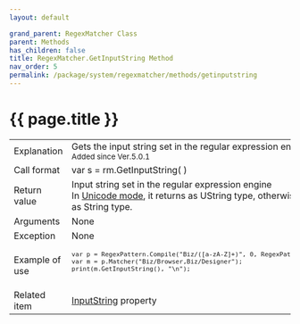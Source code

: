 ```yaml
---
layout: default

grand_parent: RegexMatcher Class
parent: Methods
has_children: false
title: RegexMatcher.GetInputString Method
nav_order: 5
permalink: /package/system/regexmatcher/methods/getinputstring
---
```

# {{ page.title }}


<table>
  <tr>
    <td>Explanation</td>
    <td>Gets the input string set in the regular expression engine.<br><small>Added since Ver.5.0.1</small></td>
  </tr>
  <tr>
    <td>Call format</td>
    <td>var s = rm.GetInputString( )</td>
  </tr>
  <tr>
    <td>Return value</td>
    <td>Input string set in the regular expression engine<br>In <a href="/package/system/regexpattern/#about-unicode-mode">Unicode mode</a>, it returns as UString type, otherwise it returns as String type.</td>
  </tr>  
  <tr>
    <td>Arguments</td>
    <td>None</td>
  </tr>
  <tr>
    <td>Exception</td>
    <td>None</td>
  </tr>
  <tr>
    <td>Example of use</td>
    <td colspan="2"><code><pre>
var p = RegexPattern.Compile("Biz/([a-zA-Z]+)", 0, RegexPattern.Unicode);
var m = p.Matcher("Biz/Browser,Biz/Designer");
print(m.GetInputString(), "\n");
    </pre></code></td>
  </tr>
  <tr>
    <td>Related item</td>
    <td colspan="2"><a href="/package/system/regexmatcher/properties/inputstring">InputString</a> property</td>
  </tr>
</table>

